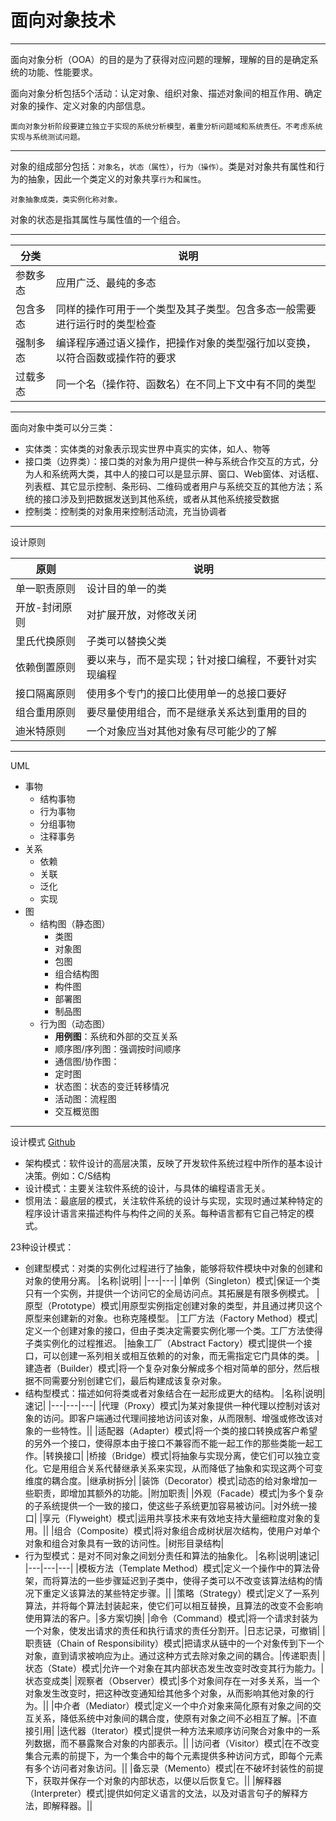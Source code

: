 # 面向对象技术

---
面向对象分析（OOA）的目的是为了获得对应问题的理解，理解的目的是确定系统的功能、性能要求。

面向对象分析包括5个活动：认定对象、组织对象、描述对象间的相互作用、确定对象的操作、定义对象的内部信息。

`面向对象分析阶段要建立独立于实现的系统分析模型，着重分析问题域和系统责任。不考虑系统实现与系统测试问题。`

---
对象的组成部分包括：`对象名`，`状态（属性）`，`行为（操作）`。类是对对象共有属性和行为的抽象，因此一个类定义的对象共享`行为`和`属性`。

`对象抽象成类，类实例化称对象。`

对象的状态是指其属性与属性值的一个组合。

---
|分类|说明|
|---|---|
|参数多态|应用广泛、最纯的多态|
|包含多态|同样的操作可用于一个类型及其子类型。包含多态一般需要进行运行时的类型检查|
|强制多态|编译程序通过语义操作，把操作对象的类型强行加以变换，以符合函数或操作符的要求|
|过载多态|同一个名（操作符、函数名）在不同上下文中有不同的类型|

---
面向对象中类可以分三类：

- 实体类：实体类的对象表示现实世界中真实的实体，如人、物等
- 接口类（边界类）：接口类的对象为用户提供一种与系统合作交互的方式，分为人和系统两大类，其中人的接口可以是显示屏、窗口、Web窗体、对话框、列表框、其它显示控制、条形码、二维码或者用户与系统交互的其他方法；系统的接口涉及到把数据发送到其他系统，或者从其他系统接受数据
- 控制类：控制类的对象用来控制活动流，充当协调者

---
设计原则

|原则|说明|
|---|---|
|单一职责原则|设计目的单一的类|
|开放-封闭原则|对扩展开放，对修改关闭|
|里氏代换原则|子类可以替换父类|
|依赖倒置原则|要以来与，而不是实现；针对接口编程，不要针对实现编程|
|接口隔离原则|使用多个专门的接口比使用单一的总接口要好|
|组合重用原则|要尽量使用组合，而不是继承关系达到重用的目的|
|迪米特原则|一个对象应当对其他对象有尽可能少的了解|

---
UML

- 事物
  - 结构事物
  - 行为事物
  - 分组事物
  - 注释事务
- 关系
  - 依赖
  - 关联
  - 泛化
  - 实现
- 图
  - 结构图（静态图）
    - 类图
    - 对象图
    - 包图
    - 组合结构图
    - 构件图
    - 部署图
    - 制品图
  - 行为图（动态图）
    - **用例图**：系统和外部的交互关系
    - 顺序图/序列图：强调按时间顺序
    - 通信图/协作图：
    - 定时图
    - 状态图：状态的变迁转移情况
    - 活动图：流程图
    - 交互概览图

---
设计模式 [Github](https://github.com/whiteChen233/design-patterns)

- 架构模式：软件设计的高层决策，反映了开发软件系统过程中所作的基本设计决策。例如：C/S结构
- 设计模式：主要关注软件系统的设计，与具体的编程语言无关。
- 惯用法：最底层的模式，关注软件系统的设计与实现，实现时通过某种特定的程序设计语言来描述构件与构件之间的关系。每种语言都有它自己特定的模式。

23种设计模式：

- 创建型模式：对类的实例化过程进行了抽象，能够将软件模块中对象的创建和对象的使用分离。
  |名称|说明|
  |---|---|
  |单例（Singleton）模式|保证一个类只有一个实例，并提供一个访问它的全局访问点。其拓展是有限多例模式。
  |原型（Prototype）模式|用原型实例指定创建对象的类型，并且通过拷贝这个原型来创建新的对象。也称克隆模型。
  |工厂方法（Factory Method）模式|定义一个创建对象的接口，但由子类决定需要实例化哪一个类。工厂方法使得子类实例化的过程推迟。
  |抽象工厂（Abstract Factory）模式|提供一个接口，可以创建一系列相关或相互依赖的的对象，而无需指定它门具体的类。
  |建造者（Builder）模式|将一个复杂对象分解成多个相对简单的部分，然后根据不同需要分别创建它们，最后构建成该复杂对象。
- 结构型模式：描述如何将类或者对象结合在一起形成更大的结构。
  |名称|说明|速记|
  |---|---|---|
  |代理（Proxy）模式|为某对象提供一种代理以控制对该对象的访问。即客户端通过代理间接地访问该对象，从而限制、增强或修改该对象的一些特性。||
  |适配器（Adapter）模式|将一个类的接口转换成客户希望的另外一个接口，使得原本由于接口不兼容而不能一起工作的那些类能一起工作。|转换接口|
  |桥接（Bridge）模式|将抽象与实现分离，使它们可以独立变化。它是用组合关系代替继承关系来实现，从而降低了抽象和实现这两个可变维度的耦合度。|继承树拆分|
  |装饰（Decorator）模式|动态的给对象增加一些职责，即增加其额外的功能。|附加职责|
  |外观（Facade）模式|为多个复杂的子系统提供一个一致的接口，使这些子系统更加容易被访问。|对外统一接口|
  |享元（Flyweight）模式|运用共享技术来有效地支持大量细粒度对象的复用。||
  |组合（Composite）模式|将对象组合成树状层次结构，使用户对单个对象和组合对象具有一致的访问性。|树形目录结构|
- 行为型模式：是对不同对象之间划分责任和算法的抽象化。
  |名称|说明|速记|
  |---|---|---|
  |模板方法（Template Method）模式|定义一个操作中的算法骨架，而将算法的一些步骤延迟到子类中，使得子类可以不改变该算法结构的情况下重定义该算法的某些特定步骤。||
  |策略（Strategy）模式|定义了一系列算法，并将每个算法封装起来，使它们可以相互替换，且算法的改变不会影响使用算法的客户。|多方案切换|
  |命令（Command）模式|将一个请求封装为一个对象，使发出请求的责任和执行请求的责任分割开。|日志记录，可撤销|
  |职责链（Chain of Responsibility）模式|把请求从链中的一个对象传到下一个对象，直到请求被响应为止。通过这种方式去除对象之间的耦合。|传递职责|
  |状态（State）模式|允许一个对象在其内部状态发生改变时改变其行为能力。|状态变成类|
  |观察者（Observer）模式|多个对象间存在一对多关系，当一个对象发生改变时，把这种改变通知给其他多个对象，从而影响其他对象的行为。||
  |中介者（Mediator）模式|定义一个中介对象来简化原有对象之间的交互关系，降低系统中对象间的耦合度，使原有对象之间不必相互了解。|不直接引用|
  |迭代器（Iterator）模式|提供一种方法来顺序访问聚合对象中的一系列数据，而不暴露聚合对象的内部表示。||
  |访问者（Visitor）模式|在不改变集合元素的前提下，为一个集合中的每个元素提供多种访问方式，即每个元素有多个访问者对象访问。||
  |备忘录（Memento）模式|在不破坏封装性的前提下，获取并保存一个对象的内部状态，以便以后恢复它。||
  |解释器（Interpreter）模式|提供如何定义语言的文法，以及对语言句子的解释方法，即解释器。||
